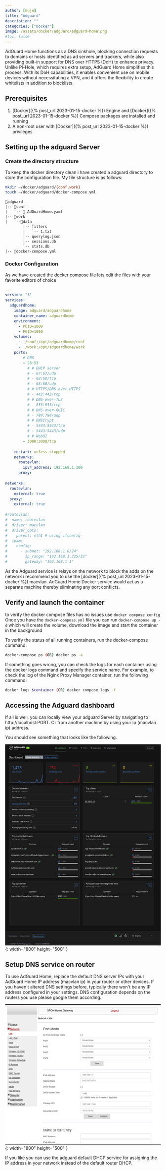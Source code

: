 ```yaml
---
author: [muju]
title: "Adguard"
description: ""
categories: ["Docker"]
image: /assets/docker/adguard/adguard-home.png
#toc: false
---
```


AdGuard Home functions as a DNS sinkhole, blocking connection requests to domains or hosts identified as ad servers and trackers, while also providing built-in support for DNS over HTTPS (DoH) to enhance privacy. Unlike Pi-Hole, which requires extra setup, AdGuard Home simplifies this process. With its DoH capabilities, it enables convenient use on mobile devices without necessitating a VPN, and it offers the flexibility to create whitelists in addition to blocklists.

## Prerequisites

1. [Docker]({% post_url 2023-01-15-docker %}) Engine and [Docker]({% post_url 2023-01-15-docker %}) Compose packages are installed and running
2. A non-root user with [Docker]({% post_url 2023-01-15-docker %}) privileges

## Setting up the adguard Server

### Create the directory structure

To keep the docker directory clean i have created a adguard directory to store the configuration file. My file structure is as follows:

```bash
mkdir ~/docker/adguard/{conf,work}
touch ~/docker/adguard/docker-compose.yml
```
```
📂adguard
|-- 📂conf
|   `-- 📑 AdGuardHome.yaml
|-- 📂work
|   `--📂data
        |-- filters
        |   `-- 1.txt
        |-- querylog.json
        |-- sessions.db
        `-- stats.db
|-- 📑docker-compose.yml  
```

### Docker Configuration

As we have created the docker compose file lets edit the files with your favorite editors of choice

```yaml
---
version: "3"
services:
  adguardhome:
    image: adguard/adguardhome
    container_name: adguardhome
    environment:
      - PUID=1000
      - PGID=1000
    volumes:
      - ./conf:/opt/adguardhome/conf
      - ./work:/opt/adguardhome/work
    ports:
        # DNS
        - 53:53
          # # DHCP server
          # - 67:67/udp
          # - 68:68/tcp
          # - 68:68/udp
          # # HTTPS/DNS-over-HTTPS
          # - 443:443/tcp
          # # DNS-over-TLS
          # - 853:853/tcp
          # # DNS-over-QUIC
          # - 784:784/udp
          # # DNSCrypt
          # - 5443:5443/tcp
          # - 5443:5443/udp
          # # WebUI
        - 3000:3000/tcp

    restart: unless-stopped
    networks:
      routevlan:
        ipv4_address: 192.168.1.100
      proxy:    

networks:
  routevlan:
    external: true
  proxy:
    external: true

#routevlan:
#  name: routevlan
#  driver: macvlan
#  driver_opts:
#    parent: eth1 # using ifconfig
#  ipam:
#    config:
#      - subnet: "192.168.1.0/24"
#        ip_range: "192.168.1.225/32"
#        gateway: "192.168.1.1"
```

As the Adguard service is relays on the network to block the adds on the network i recommend you to use the [docker]({% post_url 2023-01-15-docker %}) macvlan. AdGuard Home Docker service would act as a separate machine thereby eliminating any port conflicts.


## Verify and launch the container 

to verify the docker compose files has no issues use `docker compose config` Once you have the `docker-compose.yml` file you can run `docker-compose up -d` which will create the volume, download the image and start the container in the background 

To verify the status of all running containers, run the docker-compose command:

```bash
docker-compose ps (OR) docker ps -a
```

If something goes wrong, you can check the logs for each container using the docker logs command and specify the service name. For example, to check the log of the Nginx Proxy Manager container, run the following command:

```bash
docker logs $container (OR) docker compose logs -f
```

## Accessing the Adguard dashboard

If all is well, you can locally view your adguard Server by navigating to http://localhost:PORT. Or from another machine by using your ip (macvlan ip) address.

You should see something that looks like the following.

![dash](/assets/docker/adguard/dash.png){: width="800" height="500" }

## Setup DNS service on router

To use AdGuard Home, replace the default DNS server IPs with your AdGuard Home IP address (macvlan ip) in your router or other devices. If you haven't altered DNS settings before, typically there won't be any IP address configured in your settings. DNS configuration depends on the routers you use please google them according.

![dns](/assets/docker/adguard/dns.png){: width="800" height="500" }

If you like you can use the adguard default DHCP service for assigning the IP address in your network instead of the default router DHCP. 
